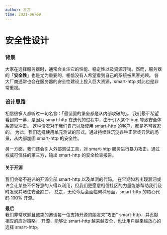```yaml
---
author: 三刀
time: 2021-06-09
---
```

# 安全性设计

### 背景
大家在选择服务器时，通常会关注它的性能、稳定性以及资源开销。然而，服务器的「**安全性**」也是尤为重要的，相信没有人希望看到自己的系统被黑客光顾。
各大厂商通常也会在服务器的安全性建设上投入巨大资源，smart-http 对此也是非常重视。

### 设计思路
相信很多人都听过一句名言：「最坚固的堡垒都是从内部攻破的」。
我们最不希望看到的一幕，是因为 smart-http 在迭代的过程中，由于引入某个 bug 导致安全体系遭受冲击。
这种情况对于我们自己以及使用 smart-http 的客户，都是不可容忍的。
为此，我们选择使用单元测试的形式，通过持续性沉淀各种正常或异常的场景，从内部加固 smart-http 的安全性。

另一方面，我们还会引入外部测试工具，对 smart-http 服务进行暴力攻击。通过权威可信任的第三方，输出 smart-http 的安全检查报告。

#### 关于开源    
我们会毫不避讳的开源全部 smart-http 以及单测的代码。
在早期如若出现漏洞或许会让某些不怀好意的人得以利用，但我们更愿意相信社区的力量能够帮助我们及时发现并堵住安全缺口。
总之，无论今后会面临何种局面，smart-http 的核心代码 100% 开源。

**最后**  
我们非常欢迎且诚挚的邀请每一位支持开源的朋友来"攻击" smart-http，并贡献相应的应对策略。
开源，能够让 smart-http 越来越安全，也让用户越来越放心的选择 smart-http。

<ArticleEndTemplate/>